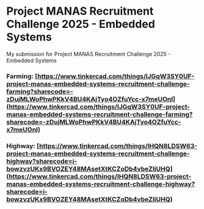 # Project MANAS Recruitment Challenge 2025 - Embedded Systems

My submission for Project MANAS Recruitment Challenge 2025 - Embedded Systems

### Farming: [https://www.tinkercad.com/things/lJGqW3SY0UF-project-manas-embedded-systems-recruitment-challenge-farming?sharecode=-zDujMLWoPhwPKkV4BU4KAjTyo4OZfuYcc-x7meUOnI](https://www.tinkercad.com/things/lJGqW3SY0UF-project-manas-embedded-systems-recruitment-challenge-farming?sharecode=-zDujMLWoPhwPKkV4BU4KAjTyo4OZfuYcc-x7meUOnI)

### Highway: [https://www.tinkercad.com/things/lHQN8LDSW63-project-manas-embedded-systems-recruitment-challenge-highway?sharecode=i-bowzvzUKx9BVOZEY48MAsetXtKCZoDb4vbeZliUHQ](https://www.tinkercad.com/things/lHQN8LDSW63-project-manas-embedded-systems-recruitment-challenge-highway?sharecode=i-bowzvzUKx9BVOZEY48MAsetXtKCZoDb4vbeZliUHQ)
